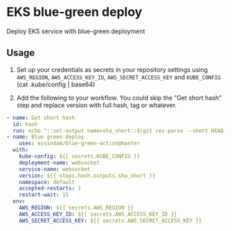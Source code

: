 # EKS blue-green deploy

Deploy EKS service with blue-green deployment

## Usage

1. Set up your credentials as secrets in your repository settings using `AWS_REGION`, `AWS_ACCESS_KEY_ID`, `AWS_SECRET_ACCESS_KEY` and `KUBE_CONFIG` (cat .kube/config | base64)

2. Add the following to your workflow. You could skip the "Get short hash" step and replace version with full hash, tag or whatever.

```yml
- name: Get short hash
  id: hash
  run: echo "::set-output name=sha_short::$(git rev-parse --short HEAD)"
- name: Blue green deploy
    uses: eivindam/blue-green-action@master
  with:
    kube-config: ${{ secrets.KUBE_CONFIG }}
    deployment-name: websocket
    service-name: websocket
    version: ${{ steps.hash.outputs.sha_short }}
    namespace: default
    accepted-restarts: 1
    restart-wait: 15
  env:
    AWS_REGION: ${{ secrets.AWS_REGION }}
    AWS_ACCESS_KEY_ID: ${{ secrets.AWS_ACCESS_KEY_ID }}
    AWS_SECRET_ACCESS_KEY: ${{ secrets.AWS_SECRET_ACCESS_KEY }}
```

